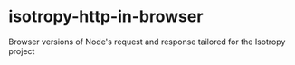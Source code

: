 # isotropy-http-in-browser
Browser versions of Node's request and response tailored for the Isotropy project
